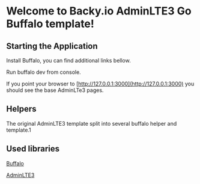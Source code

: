 # Welcome to Backy.io AdminLTE3 Go Buffalo template!

## Starting the Application

Install Buffalo, you can find additional links bellow.

Run buffalo dev from console.

If you point your browser to [http://127.0.0.1:3000](http://127.0.0.1:3000) you should see the base AdminLTe3 pages.

## Helpers

The original AdminLTE3 template split into several buffalo helper and template.1

## Used libraries

[Buffalo](http://gobuffalo.io)

[AdminLTE3](http://https://adminlte.io/themes/v3/index3.html)

